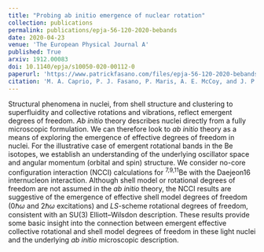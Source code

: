 ```yaml
---
title: "Probing ab initio emergence of nuclear rotation"
collection: publications
permalink: publications/epja-56-120-2020-bebands
date: 2020-04-23
venue: 'The European Physical Journal A'
published: True
arxiv: 1912.00083
doi: 10.1140/epja/s10050-020-00112-0
paperurl: 'https://www.patrickfasano.com/files/epja-56-120-2020-bebands_PREPRINT.pdf'
citation: 'M. A. Caprio, P. J. Fasano, P. Maris, A. E. McCoy, and J. P. Vary, Eur. Phys. J. A 56, 120 (2020).'
---
```

Structural phenomena in nuclei, from shell structure and clustering to superfluidity and collective rotations and vibrations, reflect emergent degrees of freedom. _Ab initio_ theory describes nuclei directly from a fully microscopic formulation. We can therefore look to _ab initio_ theory as a means of exploring the emergence of effective degrees of freedom in nuclei. For the illustrative case of emergent rotational bands in the Be isotopes, we establish an understanding of the underlying oscillator space and angular momentum (orbital and spin) structure. We consider no-core configuration interaction (NCCI) calculations for <sup>7,9,11</sup>Be with the Daejeon16 internucleon interaction. Although shell model or rotational degrees of freedom are not assumed in the _ab initio_ theory, the NCCI results are suggestive of the emergence of effective shell model degrees of freedom ($0\hbar\omega$ and $2\hbar\omega$ excitations) and $LS$-scheme rotational degrees of freedom, consistent with an $\mathrm{SU}(3)$ Elliott–Wilsdon description. These results provide some basic insight into the connection between emergent effective collective rotational and shell model degrees of freedom in these light nuclei and the underlying _ab initio_ microscopic description.
